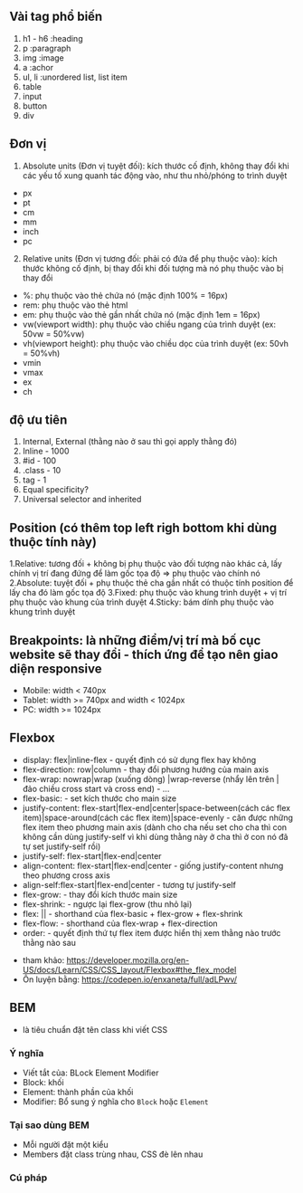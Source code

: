 ## Vài tag phổ biến
1. h1 - h6 :heading
2. p :paragraph
3. img :image
4. a :achor
5. ul, li :unordered list, list item
6. table
7. input
8. button
9. div

## Đơn vị
1. Absolute units (Đơn vị tuyệt đối): kích thước cố định, không thay đổi khi các yếu tố xung quanh tác động vào, như thu nhỏ/phóng to trình duyệt
- px
- pt
- cm
- mm
- inch
- pc
2. Relative units (Đơn vị tương đối: phải có đứa để phụ thuộc vào): kích thước không cố định, bị thay đổi khi đối tượng mà nó phụ thuộc vào bị thay đổi
- %: phụ thuộc vào thẻ chứa nó (mặc định 100% = 16px)
- rem: phụ thuộc vào thẻ html
- em: phụ thuộc vào thẻ gần nhất chứa nó (mặc định 1em = 16px)
- vw(viewport width): phụ thuộc vào chiều ngang của trình duyệt (ex: 50vw = 50%vw)
- vh(viewport height): phụ thuộc vào chiều dọc của trình duyệt (ex: 50vh = 50%vh)
- vmin
- vmax
- ex
- ch

## độ ưu tiên
1. Internal, External (thằng nào ở sau thì gọi apply thằng đó)
2. Inline - 1000
3. #id - 100
4. .class - 10
5. tag - 1
6. Equal specificity?
7. Universal selector and inherited

## Position (có thêm top left righ bottom khi dùng thuộc tính này)
1.Relative: tương đối
    + không bị phụ thuộc vào đối tượng nào khác cả, lấy chính vị trí đang đứng để làm gốc tọa độ => phụ thuộc vào chính nó
2.Absolute: tuyệt đối
    + phụ thuộc thẻ cha gần nhất có thuộc tính position để lấy cha đó làm gốc tọa độ
3.Fixed: phụ thuộc vào khung trình duyệt
    + vị trí phụ thuộc vào khung của trình duyệt
4.Sticky: bám dính phụ thuộc vào khung trình duyệt

## Breakpoints: là những điểm/vị trí mà bố cục website sẽ thay đổi - thích ứng để tạo nên giao diện responsive
- Mobile: width < 740px
- Tablet: width >= 740px and width < 1024px
- PC: width >= 1024px

## Flexbox
- display: flex|inline-flex - quyết định có sử dụng flex hay không
- flex-direction: row|column - thay đổi phương hướng của main axis
- flex-wrap: nowrap|wrap (xuống dòng) |wrap-reverse (nhẩy lên trên | đảo chiều cross start và cross end) - ...
- flex-basic:<lenght> - set kích thước cho main size
- justify-content: flex-start|flex-end|center|space-between(cách các flex item)|space-around(cách các flex item)|space-evenly - căn được những flex item theo phương main axis (dành cho cha nếu set cho cha thì con không cần dùng justify-self vì khi dùng thằng này ở cha thì ở con nó đã tự set justify-self rồi)
- justify-self: flex-start|flex-end|center
- align-content: flex-start|flex-end|center - giống justify-content nhưng theo phương cross axis
- align-self:flex-start|flex-end|center - tương tự justify-self
- flex-grow: <number> - thay đổi kích thước main size
- flex-shrink: <number> - ngược lại flex-grow (thu nhỏ lại)
- flex: <flex-grow>|<flex-shrink>|<flex-basic> - shorthand của flex-basic + flex-grow + flex-shrink
- flex-flow:<number>  - shorthand của flex-wrap + flex-direction
- order: <number> - quyết định thứ tự flex item được hiển thị xem thằng nào trước thằng nào sau
* tham khảo:
    https://developer.mozilla.org/en-US/docs/Learn/CSS/CSS_layout/Flexbox#the_flex_model
* Ôn luyện bằng: https://codepen.io/enxaneta/full/adLPwv/

## BEM
- là tiêu chuẩn đặt tên class khi viết CSS
### Ý nghĩa
- Viết tắt của: BLock Element Modifier
- Block: khối
- Element: thành phần của khối
- Modifier: Bổ sung ý nghĩa cho `Block` hoặc `Element`
### Tại sao dùng BEM
- Mỗi người đặt một kiểu
- Members đặt class trùng nhau, CSS đè lên nhau
### Cú pháp

